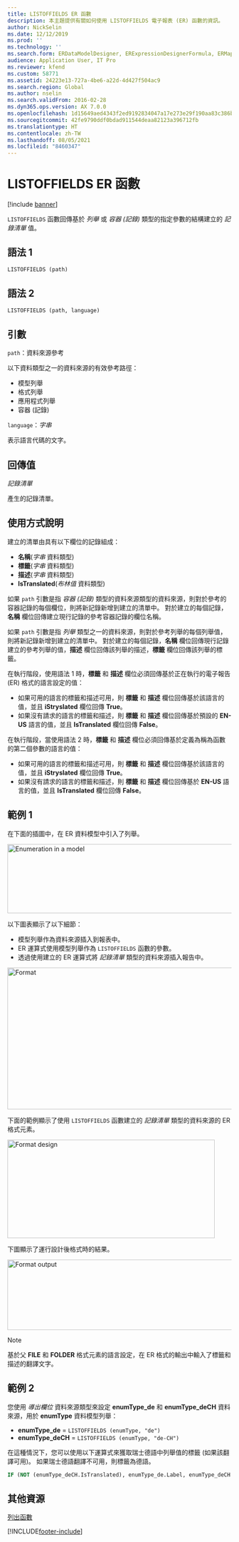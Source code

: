 ```yaml
---
title: LISTOFFIELDS ER 函數
description: 本主題提供有關如何使用 LISTOFFIELDS 電子報表 (ER) 函數的資訊。
author: NickSelin
ms.date: 12/12/2019
ms.prod: ''
ms.technology: ''
ms.search.form: ERDataModelDesigner, ERExpressionDesignerFormula, ERMappedFormatDesigner, ERModelMappingDesigner
audience: Application User, IT Pro
ms.reviewer: kfend
ms.custom: 58771
ms.assetid: 24223e13-727a-4be6-a22d-4d427f504ac9
ms.search.region: Global
ms.author: nselin
ms.search.validFrom: 2016-02-28
ms.dyn365.ops.version: AX 7.0.0
ms.openlocfilehash: 1d15649aed4343f2ed9192834047a17e273e29f190aa83c386bebe7857b47908
ms.sourcegitcommit: 42fe9790ddf0bdad911544deaa82123a396712fb
ms.translationtype: HT
ms.contentlocale: zh-TW
ms.lasthandoff: 08/05/2021
ms.locfileid: "8460347"
---
```

# <a name="listoffields-er-function"></a>LISTOFFIELDS ER 函數

[!include [banner](../includes/banner.md)]

`LISTOFFIELDS` 函數回傳基於 *列舉* 或 *容器 (記錄)* 類型的指定參數的結構建立的 *記錄清單* 值。

## <a name="syntax-1"></a>語法 1

```vb
LISTOFFIELDS (path)
```

## <a name="syntax-2"></a>語法 2

```vb
LISTOFFIELDS (path, language)
```

## <a name="arguments"></a>引數

`path`：資料來源參考

以下資料類型之一的資料來源的有效參考路徑：

- 模型列舉
- 格式列舉
- 應用程式列舉
- 容器 (記錄)

`language`：*字串*

表示語言代碼的文字。

## <a name="return-values"></a>回傳值

*記錄清單*

產生的記錄清單。

## <a name="usage-notes"></a>使用方式說明

建立的清單由具有以下欄位的記錄組成：

- **名稱**(*字串* 資料類型)
- **標籤**(*字串* 資料類型)
- **描述**(*字串* 資料類型)
- **IsTranslated**(*布林值* 資料類型)

如果 `path` 引數是指 *容器 (記錄)* 類型的資料來源類型的資料來源，則對於參考的容器記錄的每個欄位，則將新記錄新增到建立的清單中。 對於建立的每個記錄，**名稱** 欄位回傳建立現行記錄的參考容器記錄的欄位名稱。

如果 `path` 引數是指 *列舉* 類型之一的資料來源，則對於參考列舉的每個列舉值，則將新記錄新增到建立的清單中。 對於建立的每個記錄，**名稱** 欄位回傳現行記錄建立的參考列舉的值，**描述** 欄位回傳該列舉的描述，**標籤** 欄位回傳該列舉的標籤。

在執行階段，使用語法 1 時，**標籤** 和 **描述** 欄位必須回傳基於正在執行的電子報告 (ER) 格式的語言設定的值：

- 如果可用的語言的標籤和描述可用，則 **標籤** 和 **描述** 欄位回傳基於該語言的值，並且 **iStryslated** 欄位回傳 **True**。
- 如果沒有請求的語言的標籤和描述，則 **標籤** 和 **描述** 欄位回傳基於預設的 **EN-US** 語言的值，並且 **IsTranslated** 欄位回傳 **False**。

在執行階段，當使用語法 2 時，**標籤** 和 **描述** 欄位必須回傳基於定義為稱為函數的第二個參數的語言的值：

- 如果可用的語言的標籤和描述可用，則 **標籤** 和 **描述** 欄位回傳基於該語言的值，並且 **iStryslated** 欄位回傳 **True**。
- 如果沒有請求的語言的標籤和描述，則 **標籤** 和 **描述** 欄位回傳基於 **EN-US** 語言的值，並且 **IsTranslated** 欄位回傳 **False**。

## <a name="example-1"></a>範例 1

在下面的插圖中，在 ER 資料模型中引入了列舉。

<a href="./media/ger-listoffields-function-model-enumeration.png"><img src="./media/ger-listoffields-function-model-enumeration-e1474545790761.png" alt="Enumeration in a model" class="alignnone wp-image-1203943 size-full" width="514" height="155" /></a>

以下圖表顯示了以下細節：

- 模型列舉作為資料來源插入到報表中。
- ER 運算式使用模型列舉作為 `LISTOFFIELDS` 函數的參數。
- 透過使用建立的 ER 運算式將 *記錄清單* 類型的資料來源插入報告中。

<a href="./media/ger-listoffields-function-in-format-expression.png"><img src="./media/ger-listoffields-function-in-format-expression-e1474546110395.png" alt="Format" class="alignnone wp-image-1204033 size-full" width="549" height="318" /></a>

下面的範例顯示了使用 `LISTOFFIELDS` 函數建立的 *記錄清單* 類型的資料來源的 ER 格式元素。

<a href="./media/ger-listoffields-function-format-design.png"><img src="./media/ger-listoffields-function-format-design.png" alt="Format design" class="alignnone size-full wp-image-1204043" width="466" height="221" /></a>

下圖顯示了運行設計後格式時的結果。

<a href="./media/ger-listoffields-function-format-output.png"><img src="./media/ger-listoffields-function-format-output.png" alt="Format output" class="alignnone size-full wp-image-1204053" width="585" height="158" /></a>

> [!NOTE] 
> 基於父 **FILE** 和 **FOLDER** 格式元素的語言設定，在 ER 格式的輸出中輸入了標籤和描述的翻譯文字。

## <a name="example-2"></a>範例 2

您使用 *導出欄位* 資料來源類型來設定 **enumType\_de** 和 **enumType\_deCH** 資料來源，用於 **enumType** 資料模型列舉：

- **enumType\_de** = `LISTOFFIELDS (enumType, "de")`
- **enumType\_deCH** = `LISTOFFIELDS (enumType, "de-CH")`

在這種情況下，您可以使用以下運算式來獲取瑞士德語中列舉值的標籤 (如果該翻譯可用)。 如果瑞士德語翻譯不可用，則標籤為德語。

```vb
IF (NOT (enumType_deCH.IsTranslated), enumType_de.Label, enumType_deCH.Label)
```

## <a name="additional-resources"></a>其他資源

[列出函數](er-functions-category-list.md)


[!INCLUDE[footer-include](../../../includes/footer-banner.md)]
